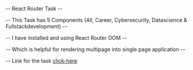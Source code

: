 -- React Router Task --

-- This Task has 5 Components (All, Career, Cybersecurity, Datascience & Fullstackdevelopment) --

-- I have installed and using React Router DOM --

-- Which is helpful for rendering multipage into single page application --

-- Link for the task [click-here](http://localhost:5173/)

